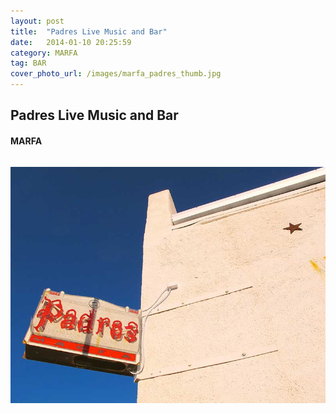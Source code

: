 ```yaml
---
layout: post
title:  "Padres Live Music and Bar"
date:   2014-01-10 20:25:59
category: MARFA
tag: BAR
cover_photo_url: /images/marfa_padres_thumb.jpg
---
```


<div class="section-title">
  <h2>Padres Live Music and Bar</h2>
    <h4>MARFA</h4>
    <div class="divider-border"></div>
</div> 
<div class="column small-6">
    <p>
    </p>
<div class="column small-6">
    <img src="/images/marfa_padres_thumb.jpg">
</div>   

